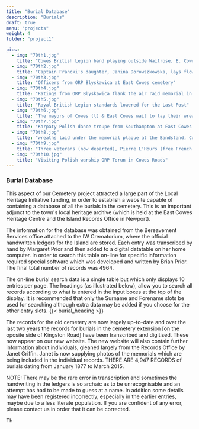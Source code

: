 ```yaml
---
title: "Burial Database"
description: "Burials"
draft: true
menu: "projects"
weight: 4
folder: "project1"

pics:
  - img: "70th1.jpg"
    title: "Cowes British Legion band playing outside Waitrose, E. Cowes"
  - img: "70th2.jpg"
    title: "Captain Francki's daughter, Janina Dorowszkowska, lays flowers at the memoria"
  - img: "70th3.jpg"
    title: "Officers from ORP Blyskawica at East Cowes cemetery"
  - img: "70th4.jpg"
    title: "Ratings from ORP Blyskawica flank the air raid memorial in East Cowes cemetery"
  - img: "70th5.jpg"
    title: "Royal British Legion standards lowered for the Last Post"
  - img: "70th6.jpg"
    title: "The mayors of Cowes (l) & East Cowes wait to lay their wreaths"
  - img: "70th7.jpg"
    title: "Karpaty Polish dance troupe from Southampton at East Cowes town hall"
  - img: "70th8.jpg"
    title: "wreaths laid under the memorial plaque at the Bandstand, Cowes Parade"
  - img: "70th9.jpg"
    title: "Three veterans (now departed), Pierre L'Hours (free French Navy) 3rd left...Billy Kulik (Polish army) 5th left...Harry Jach (Polish Navy/Blyskawica) 2nd right"
  - img: "70th10.jpg"
    title: "Visiting Polish warship ORP Torun in Cowes Roads"
---
```


### Burial Database

This aspect of our Cemetery project attracted a large part of the Local Heritage Initiative funding, in order to establish a website capable of containing a database of all the burials in the cemetery. This is an important adjunct to the town's local heritage archive (which is held at the East Cowes Heritage Centre and the Island Records Office in Newport).

The information for the database was obtained from the Bereavement Services office attached to the IW Crematorium, where the official handwritten ledgers for the Island are stored. Each entry was transcribed by hand by Margaret Prior and then added to a digital datatable on her home computer. In order to search this table on-line for specific information required special software which was developed and written by Brian Prior. The final total number of records was 4964. 

The on-line burial search data is a single table but which only displays 10 entries per page. The headings (as illustrated below), allow you to search all records according to  what is entered in the input boxes at the top of the display. It is recommended that only the Surname and Forename slots be used for searching although extra data may be added if you choose for the other entry slots. 
{{< burial_heading >}}  

The records for the old cemetery are now largely up-to-date and over the last two years the records for burials in the cemetery extension [on the oposite side of Kingston Road] have been transcribed and digitised. These now appear on our new website. The new website will also contain further information about individuals, gleaned largely from the Records Office by Janet Griffin. Janet is now supplying photos of the memorials which are being included in the individual records. THERE ARE 4,947 RECORDS of burials dating from January 1877 to March 2015.

NOTE: There may be the rare error in transcription and sometimes the handwriting in the ledgers is so archaic as to be unrecognisable and an attempt has had to be made to guess at a name. In addition some details may have been registered incorrectly, especially in the earlier entries, maybe due to a less literate population. If you are confident of any error, please contact us in order that it can be corrected.

Th

